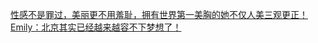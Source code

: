   
[性感不是罪过，美丽更不用羞耻，拥有世界第一美胸的她不仅人美三观更正！](http://www.dianyue.me/archives/257/dgs8x1p5h0lt93a4/)  
[Emily：北京其实已经越来越容不下梦想了！](http://www.dianyue.me/archives/961/aluequ15d7wrc2dy/)